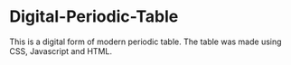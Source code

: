 # Digital-Periodic-Table
This is a digital form of modern periodic table.
The table was made using CSS, Javascript and HTML.

